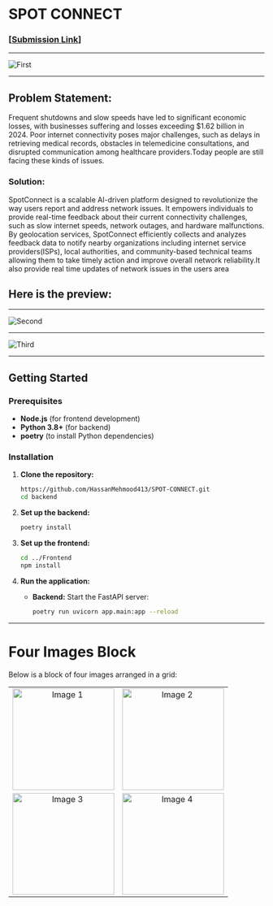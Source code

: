 # SPOT CONNECT

### [[Submission Link](https://lablab.ai/event/ai-for-connectivity-hackathon/mrdemocrats/spot-connect)]


---

![First](Images/cover.png)

---

## Problem Statement:
Frequent shutdowns and slow speeds have led to significant economic losses, with businesses suffering and losses exceeding $1.62 billion in 2024. Poor internet connectivity poses major challenges, such as delays in retrieving medical records, obstacles in telemedicine consultations, and disrupted communication among healthcare providers.Today people are still facing these kinds of issues.

### Solution:
SpotConnect is a scalable AI-driven platform designed to revolutionize the way users report and address network issues. It empowers individuals to provide real-time feedback about their current connectivity challenges, such as slow internet speeds, network outages, and hardware malfunctions. By geolocation services, SpotConnect efficiently collects and analyzes feedback data to notify nearby organizations including internet service providers(ISPs), local authorities, and community-based technical teams allowing them to take timely action and improve overall network reliability.It also provide real time updates of network issues in the users area


## Here is the preview:


---

![Second](Images/fronte.png)

---

![Third](Images/nearby.png)




---

## Getting Started

### Prerequisites

- **Node.js** (for frontend development)
- **Python 3.8+** (for backend)
- **poetry** (to install Python dependencies)

### Installation

1. **Clone the repository:**
   ```bash
   https://github.com/HassanMehmood413/SPOT-CONNECT.git
   cd backend
   ```

2. **Set up the backend:**
   ```bash
   poetry install
   ```

3. **Set up the frontend:**
   ```bash
   cd ../Frontend
   npm install
   ```

4. **Run the application:**
   - **Backend:** Start the FastAPI server:
     ```bash
     poetry run uvicorn app.main:app --reload
     ```
---


# Four Images Block

Below is a block of four images arranged in a grid:

<div align="center">
  <table>
    <tr>
      <td align="center"><img src="https://example.com/image1.png" alt="Image 1" width="200"/></td>
      <td align="center"><img src="https://example.com/image2.png" alt="Image 2" width="200"/></td>
    </tr>
    <tr>
      <td align="center"><img src="https://example.com/image3.png" alt="Image 3" width="200"/></td>
      <td align="center"><img src="https://example.com/image4.png" alt="Image 4" width="200"/></td>
    </tr>
  </table>
</div>

